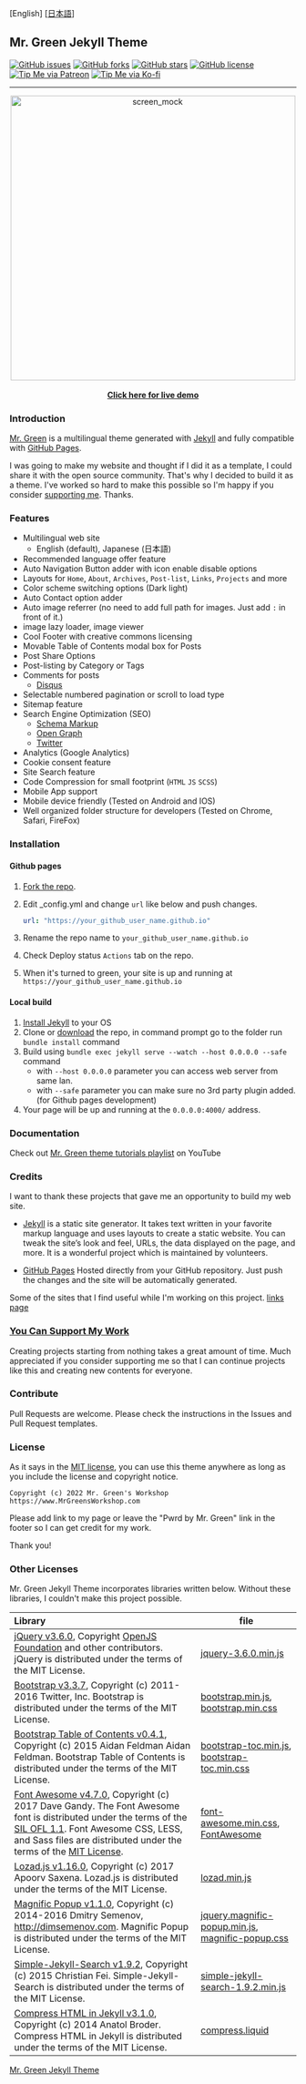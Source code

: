 [English] [[日本語](https://github.com/MrGreensWorkshop/MrGreen-JekyllTheme/blob/main/README-jp.md#readme)]

## Mr. Green Jekyll Theme

<!-- readme -->

[<img src="https://img.shields.io/github/issues/MrGreensWorkshop/MrGreen-JekyllTheme" alt="GitHub issues" data-no-image-viewer>](https://github.com/MrGreensWorkshop/MrGreen-JekyllTheme/issues)
[<img src="https://img.shields.io/github/forks/MrGreensWorkshop/MrGreen-JekyllTheme" alt="GitHub forks" data-no-image-viewer>](https://github.com/MrGreensWorkshop/MrGreen-JekyllTheme/blob/main/README.md#readme)
[<img src="https://img.shields.io/github/stars/MrGreensWorkshop/MrGreen-JekyllTheme" alt="GitHub stars" data-no-image-viewer>](https://github.com/MrGreensWorkshop/MrGreen-JekyllTheme/blob/main/README.md#readme)
[<img src="https://img.shields.io/github/license/MrGreensWorkshop/MrGreen-JekyllTheme" alt="GitHub license" data-no-image-viewer>](https://github.com/MrGreensWorkshop/MrGreen-JekyllTheme/blob/main/LICENSE)
[<img src="https://shields.io/badge/Patreon-Tip%20me-blue?logo=Patreon" alt="Tip Me via Patreon" data-no-image-viewer>](https://patreon.com/MrGreensWorkshop "Tip Me via Patreon")
[<img src="https://shields.io/badge/Ko--fi-Tip%20me-blue?logo=kofi" alt="Tip Me via Ko-fi" data-no-image-viewer>](https://www.ko-fi.com/MrGreensWorkshop "Tip Me via Ko-fi")

---

<div align="center">
  <img src="https://jekyll-theme-mrgreen-demo.mrgreensworkshop.com/assets/img/posts/mock1.jpg" height="500" alt="screen_mock">
  <br><br>
  <a href="https://jekyll-theme-mrgreen-demo.mrgreensworkshop.com" style="font-weight: bold;" >Click here for live demo</a>
</div>


### Introduction

<!-- outline-start -->

[Mr. Green](https://github.com/MrGreensWorkshop/MrGreen-JekyllTheme) is a multilingual theme generated with [Jekyll](https://jekyllrb.com/) and fully compatible with [GitHub Pages](https://pages.github.com/).

<!-- outline-end -->

I was going to make my website and thought if I did it as a template, I could share it with the open source community. That's why I decided to build it as a theme. I've worked so hard to make this possible so I'm happy if you consider [supporting me](https://github.com/MrGreensWorkshop#sponsorship). Thanks.

### Features

- Multilingual web site
  - English (default), Japanese (日本語)
- Recommended language offer feature
- Auto Navigation Button adder with icon enable disable options
- Layouts for `Home`, `About`, `Archives`, `Post-list`, `Links`, `Projects` and more
- Color scheme switching options (Dark light)
- Auto Contact option adder
- Auto image referrer (no need to add full path for images. Just add `:` in front of it.)
- image lazy loader, image viewer
- Cool Footer with creative commons licensing
- Movable Table of Contents modal box for Posts
- Post Share Options
- Post-listing by Category or Tags
- Comments for posts
  - [Disqus](https://disqus.com)
- Selectable numbered pagination or scroll to load type
- Sitemap feature
- Search Engine Optimization (SEO)
  - [Schema Markup](https://schema.org)
  - [Open Graph](https://ogp.me/)
  - [Twitter](https://developer.twitter.com/en/docs/twitter-for-websites/cards/overview/summary)
- Analytics (Google Analytics)
- Cookie consent feature
- Site Search feature
- Code Compression for small footprint (`HTML` `JS` `SCSS`)
- Mobile App support
- Mobile device friendly (Tested on Android and IOS)
- Well organized folder structure for developers (Tested on Chrome, Safari, FireFox)

### Installation

#### Github pages

1. [Fork the repo](https://github.com/MrGreensWorkshop/MrGreen-JekyllTheme/fork).
1. Edit \_config.yml and change `url` like below and push changes.

   ```yaml
   url: "https://your_github_user_name.github.io"
   ```

1. Rename the repo name to `your_github_user_name.github.io`
1. Check Deploy status `Actions` tab on the repo.
1. When it's turned to green, your site is up and running at `https://your_github_user_name.github.io`

#### Local build

1. [Install Jekyll](https://jekyllrb.com/docs/installation/) to your OS
1. Clone or [download](https://github.com/MrGreensWorkshop/MrGreen-JekyllTheme/releases/latest) the repo, in command prompt go to the folder run `bundle install` command
1. Build using `bundle exec jekyll serve --watch --host 0.0.0.0 --safe` command
    - with `--host 0.0.0.0` parameter you can access web server from same lan.
    - with `--safe` parameter you can make sure no 3rd party plugin added. (for Github pages development)
1. Your page will be up and running at the `0.0.0.0:4000/` address.

### Documentation

Check out [Mr. Green theme tutorials playlist](https://www.youtube.com/watch?v=Tz5iWWX0WD4&list=PLAymxPbYHgl-fFy5can7uZBMJtFWVcphD) on YouTube

### Credits

I want to thank these projects that gave me an opportunity to build my web site.

- [Jekyll](https://jekyllrb.com/) is a static site generator. It takes text written in your favorite markup language and uses layouts to create a static website. You can tweak the site’s look and feel, URLs, the data displayed on the page, and more. It is a wonderful project which is maintained by volunteers.

- [GitHub Pages](https://pages.github.com/) Hosted directly from your GitHub repository. Just push the changes and the site will be automatically generated.

Some of the sites that I find useful while I'm working on this project. [links page](https://jekyll-theme-mrgreen-demo.mrgreensworkshop.com/tabs/links.html)

### [You Can Support My Work](https://github.com/MrGreensWorkshop#sponsorship)

Creating projects starting from nothing takes a great amount of time. Much appreciated if you consider supporting me so that I can continue projects like this and creating new contents for everyone.

### Contribute

Pull Requests are welcome. Please check the instructions in the Issues and Pull Request templates.

### License

As it says in the [MIT license](https://github.com/MrGreensWorkshop/MrGreen-JekyllTheme/blob/main/LICENSE), you can use this theme anywhere as long as you include the license and copyright notice.

`Copyright (c) 2022 Mr. Green's Workshop https://www.MrGreensWorkshop.com`

Please add link to my page or leave the "Pwrd by Mr. Green" link in the footer so I can get credit for my work.

Thank you!

### Other Licenses

Mr. Green Jekyll Theme incorporates libraries written below. Without these libraries, I couldn't make this project possible.

| Library                              | file |
| :----------------------------------- | ---- |
| [jQuery v3.6.0](https://github.com/jquery/jquery/tree/3.6.0), Copyright [OpenJS Foundation](https://openjsf.org) and other contributors. jQuery is distributed under the terms of the MIT License. | [jquery-3.6.0.min.js](https://github.com/MrGreensWorkshop/MrGreen-JekyllTheme/blob/main/assets/js/jquery-3.6.0.min.js) |
| [Bootstrap v3.3.7](https://github.com/twbs/bootstrap/tree/v3.3.7), Copyright (c) 2011-2016 Twitter, Inc. Bootstrap is distributed under the terms of the MIT License. | [bootstrap.min.js](https://github.com/MrGreensWorkshop/MrGreen-JekyllTheme/blob/main/assets/js/bootstrap.min.js), [bootstrap.min.css](assets/css/bootstrap.min.css) |
| [Bootstrap Table of Contents v0.4.1](https://github.com/afeld/bootstrap-toc/tree/v0.4.1), Copyright (c) 2015 Aidan Feldman Aidan Feldman. Bootstrap Table of Contents is distributed under the terms of the MIT License. | [bootstrap-toc.min.js](https://github.com/MrGreensWorkshop/MrGreen-JekyllTheme/blob/main/assets/js/bootstrap-toc.min.js), [bootstrap-toc.min.css](assets/css/bootstrap-toc.min.css) |
| [Font Awesome v4.7.0](https://github.com/FortAwesome/Font-Awesome/tree/v4.7.0), Copyright (c) 2017 Dave Gandy. The Font Awesome font is distributed under the terms of the [SIL OFL 1.1](http://scripts.sil.org/OFL). Font Awesome CSS, LESS, and Sass files are distributed under the terms of the [MIT License](https://opensource.org/licenses/mit-license.html). | [font-awesome.min.css](https://github.com/MrGreensWorkshop/MrGreen-JekyllTheme/blob/main/assets/css/font-awesome.min.css), [FontAwesome](https://github.com/MrGreensWorkshop/MrGreen-JekyllTheme/blob/main/assets/fonts/) |
| [Lozad.js v1.16.0](https://github.com/ApoorvSaxena/lozad.js/tree/v1.16.0), Copyright (c) 2017 Apoorv Saxena. Lozad.js is distributed under the terms of the MIT License. | [lozad.min.js](https://github.com/MrGreensWorkshop/MrGreen-JekyllTheme/blob/main/assets/js/lozad.min.js) |
| [Magnific Popup v1.1.0](https://github.com/dimsemenov/Magnific-Popup/tree/1.1.0), Copyright (c) 2014-2016 Dmitry Semenov, http://dimsemenov.com. Magnific Popup is distributed under the terms of the MIT License. | [jquery.magnific-popup.min.js](https://github.com/MrGreensWorkshop/MrGreen-JekyllTheme/blob/main/assets/js/jquery.magnific-popup.min.js), [magnific-popup.css](assets/css/magnific-popup.css) |
| [Simple-Jekyll-Search v1.9.2](https://github.com/christian-fei/Simple-Jekyll-Search/tree/v1.9.2), Copyright (c) 2015 Christian Fei. Simple-Jekyll-Search is distributed under the terms of the MIT License. | [simple-jekyll-search-1.9.2.min.js](https://github.com/MrGreensWorkshop/MrGreen-JekyllTheme/blob/main/assets/js/simple-jekyll-search-1.9.2.min.js) |
| [Compress HTML in Jekyll v3.1.0](https://github.com/penibelst/jekyll-compress-html/tree/v3.1.0), Copyright (c) 2014 Anatol Broder. Compress HTML in Jekyll is distributed under the terms of the MIT License. | [compress.liquid](https://github.com/MrGreensWorkshop/MrGreen-JekyllTheme/blob/main/_layouts/util/compress.liquid) |

[Mr. Green Jekyll Theme](https://github.com/MrGreensWorkshop/MrGreen-JekyllTheme)
